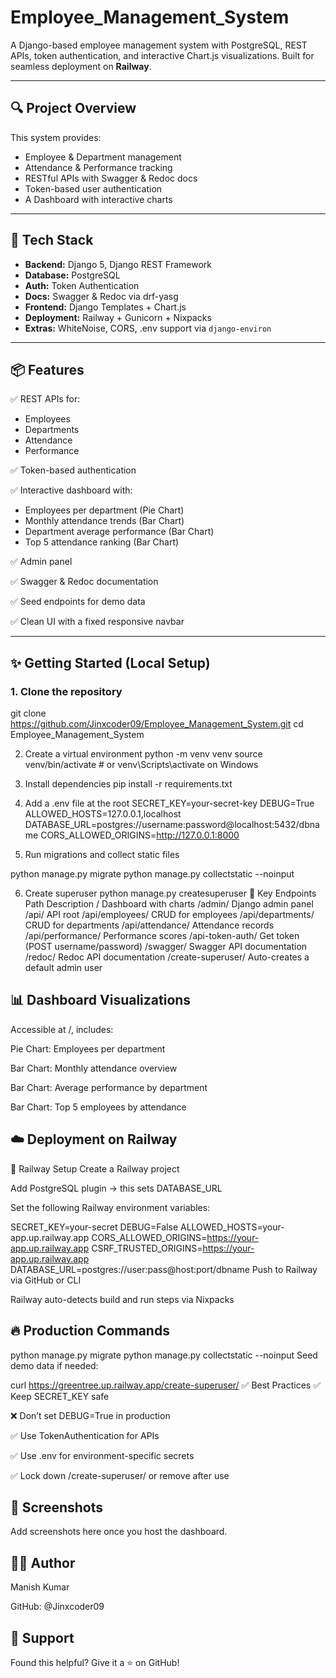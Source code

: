 # Employee_Management_System

A Django-based employee management system with PostgreSQL, REST APIs, token authentication, and interactive Chart.js visualizations. Built for seamless deployment on **Railway**.

---

## 🔍 Project Overview

This system provides:

- Employee & Department management
- Attendance & Performance tracking
- RESTful APIs with Swagger & Redoc docs
- Token-based user authentication
- A Dashboard with interactive charts

---

## 🧱 Tech Stack

- **Backend:** Django 5, Django REST Framework
- **Database:** PostgreSQL
- **Auth:** Token Authentication
- **Docs:** Swagger & Redoc via drf-yasg
- **Frontend:** Django Templates + Chart.js
- **Deployment:** Railway + Gunicorn + Nixpacks
- **Extras:** WhiteNoise, CORS, .env support via `django-environ`

---

## 📦 Features

✅ REST APIs for:
- Employees
- Departments
- Attendance
- Performance

✅ Token-based authentication

✅ Interactive dashboard with:
- Employees per department (Pie Chart)
- Monthly attendance trends (Bar Chart)
- Department average performance (Bar Chart)
- Top 5 attendance ranking (Bar Chart)

✅ Admin panel

✅ Swagger & Redoc documentation

✅ Seed endpoints for demo data

✅ Clean UI with a fixed responsive navbar

---

## ✨ Getting Started (Local Setup)

### 1. Clone the repository


git clone https://github.com/Jinxcoder09/Employee_Management_System.git
cd Employee_Management_System

2. Create a virtual environment
python -m venv venv
source venv/bin/activate  # or venv\Scripts\activate on Windows

3. Install dependencies
pip install -r requirements.txt

4. Add a .env file at the root
SECRET_KEY=your-secret-key
DEBUG=True
ALLOWED_HOSTS=127.0.0.1,localhost
DATABASE_URL=postgres://username:password@localhost:5432/dbname
CORS_ALLOWED_ORIGINS=http://127.0.0.1:8000

5. Run migrations and collect static files

python manage.py migrate
python manage.py collectstatic --noinput

6. Create superuser
python manage.py createsuperuser
🔗 Key Endpoints
Path	Description
/	Dashboard with charts
/admin/	Django admin panel
/api/	API root
/api/employees/	CRUD for employees
/api/departments/	CRUD for departments
/api/attendance/	Attendance records
/api/performance/	Performance scores
/api-token-auth/	Get token (POST username/password)
/swagger/	Swagger API documentation
/redoc/	Redoc API documentation
/create-superuser/	Auto-creates a default admin user

## 📊 Dashboard Visualizations
Accessible at /, includes:

Pie Chart: Employees per department

Bar Chart: Monthly attendance overview

Bar Chart: Average performance by department

Bar Chart: Top 5 employees by attendance

## ☁️ Deployment on Railway
🧰 Railway Setup
Create a Railway project

Add PostgreSQL plugin → this sets DATABASE_URL

Set the following Railway environment variables:


SECRET_KEY=your-secret
DEBUG=False
ALLOWED_HOSTS=your-app.up.railway.app
CORS_ALLOWED_ORIGINS=https://your-app.up.railway.app
CSRF_TRUSTED_ORIGINS=https://your-app.up.railway.app
DATABASE_URL=postgres://user:pass@host:port/dbname
Push to Railway via GitHub or CLI

Railway auto-detects build and run steps via Nixpacks

## 🔥 Production Commands

python manage.py migrate
python manage.py collectstatic --noinput
Seed demo data if needed:


curl https://greentree.up.railway.app/create-superuser/
✅ Best Practices
✅ Keep SECRET_KEY safe

❌ Don’t set DEBUG=True in production

✅ Use TokenAuthentication for APIs

✅ Use .env for environment-specific secrets

✅ Lock down /create-superuser/ or remove after use

## 📸 Screenshots

Add screenshots here once you host the dashboard.

## 👨‍💻 Author
Manish Kumar

GitHub: @Jinxcoder09


## 🙌 Support

Found this helpful? Give it a ⭐ on GitHub!
